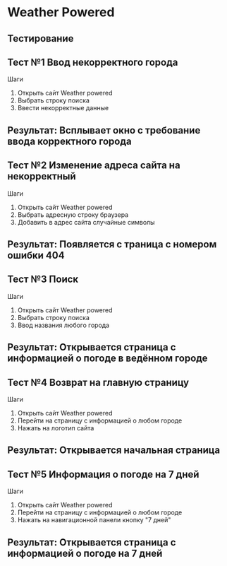 # Weather Powered
## Тестирование
## Тест №1 Ввод некорректного города 
Шаги 
1. Открыть сайт Weather powered
2. Выбрать строку поиска
3. Ввести некорректные данные 
## Результат: Всплывает окно с требование ввода корректного города
## Тест №2 Изменение адреса сайта на некорректный 
Шаги
1. Открыть сайт Weather powered
2. Выбрать адресную строку браузера
3. Добавить в адрес сайта случайные символы
## Результат: Появляется с траница с номером ошибки 404
## Тест №3 Поиск
Шаги
1. Открыть сайт Weather powered
2. Выбрать строку поиска
3. Ввод названия любого города
## Результат: Открывается страница с информацией о погоде в ведённом городе
## Тест №4 Возврат на главную страницу 
Шаги 
1. Открыть сайт Weather powered
2. Перейти на страницу с информацией о любом городе
3. Нажать на логотип сайта
## Результат: Открывается начальная страница 
## Тест №5 Информация о погоде на 7 дней
Шаги 
1. Открыть сайт Weather powered
2. Перейти на страницу с информацией о любом городе
3. Нажать на навигационной панели кнопку "7 дней"
## Результат: Открывается страница с информацией о погоде на 7 дней

